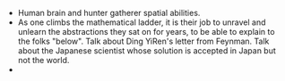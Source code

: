 
- Human brain and hunter gatherer spatial abilities.
- As one climbs the mathematical ladder, it is their job to unravel and unlearn the abstractions they sat on for years, to be able to explain to the folks "below". Talk about Ding YiRen's letter from Feynman. Talk about the Japanese scientist whose solution is accepted in Japan but not the world.
- 